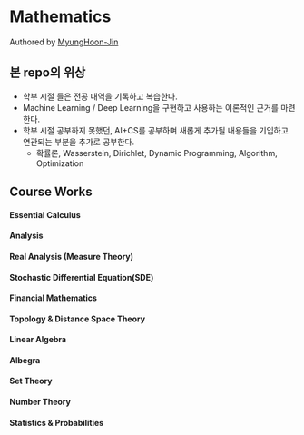 # Mathematics
Authored by [MyungHoon-Jin](https://www.github.com/jinmang2)
## 본 repo의 위상
- 학부 시절 들은 전공 내역을 기록하고 복습한다.
- Machine Learning / Deep Learning을 구현하고 사용하는 이론적인 근거를 마련한다.
- 학부 시절 공부하지 못했던, AI+CS를 공부하며 새롭게 추가될 내용들을 기입하고 연관되는 부분을 추가로 공부한다.
    - 확률론, Wasserstein, Dirichlet, Dynamic Programming, Algorithm, Optimization

## Course Works
#### Essential Calculus
#### Analysis
#### Real Analysis (Measure Theory)
#### Stochastic Differential Equation(SDE)
#### Financial Mathematics
#### Topology & Distance Space Theory
#### Linear Algebra
#### Albegra
#### Set Theory
#### Number Theory
#### Statistics & Probabilities
